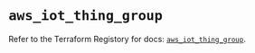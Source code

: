 # `aws_iot_thing_group`

Refer to the Terraform Registory for docs: [`aws_iot_thing_group`](https://registry.terraform.io/providers/hashicorp/aws/5.14.0/docs/resources/iot_thing_group).
